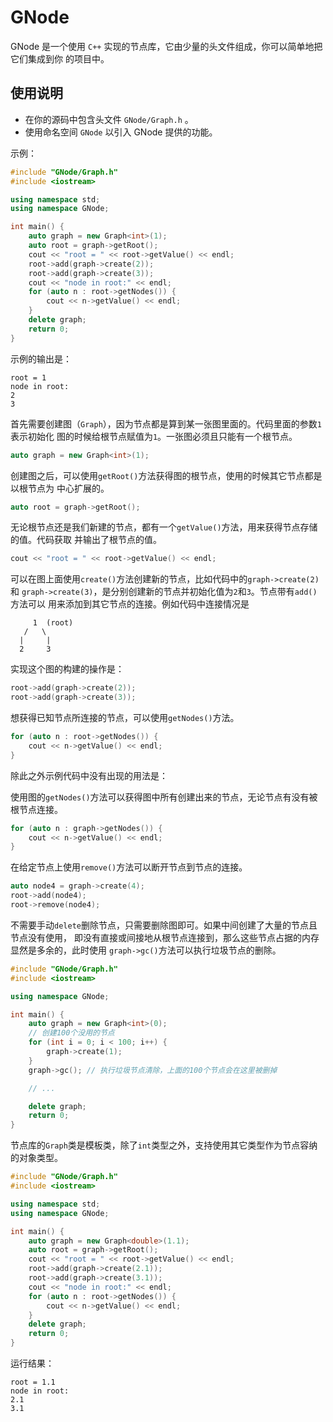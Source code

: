 # GNode

GNode 是一个使用 `C++` 实现的节点库，它由少量的头文件组成，你可以简单地把它们集成到你
的项目中。

## 使用说明

- 在你的源码中包含头文件 `GNode/Graph.h` 。
- 使用命名空间 `GNode` 以引入 GNode 提供的功能。

示例：

```C++
#include "GNode/Graph.h"
#include <iostream>

using namespace std;
using namespace GNode;

int main() {
    auto graph = new Graph<int>(1);
    auto root = graph->getRoot();
    cout << "root = " << root->getValue() << endl;
    root->add(graph->create(2));
    root->add(graph->create(3));
    cout << "node in root:" << endl;
    for (auto n : root->getNodes()) {
        cout << n->getValue() << endl;
    }
    delete graph;
    return 0;
}
```

示例的输出是：

    root = 1
    node in root:
    2
    3

首先需要创建图（`Graph`），因为节点都是算到某一张图里面的。代码里面的参数`1`表示初始化
图的时候给根节点赋值为`1`。一张图必须且只能有一个根节点。

```C++
auto graph = new Graph<int>(1);
```

创建图之后，可以使用`getRoot()`方法获得图的根节点，使用的时候其它节点都是以根节点为
中心扩展的。

```C++
auto root = graph->getRoot();
```

无论根节点还是我们新建的节点，都有一个`getValue()`方法，用来获得节点存储的值。代码获取
并输出了根节点的值。

```C++
cout << "root = " << root->getValue() << endl;
```

可以在图上面使用`create()`方法创建新的节点，比如代码中的`graph->create(2)`和
`graph->create(3)`，是分别创建新的节点并初始化值为`2`和`3`。节点带有`add()`方法可以
用来添加到其它节点的连接。例如代码中连接情况是

         1  (root)
       /   \
      |     |
      2     3

实现这个图的构建的操作是：

```C++
root->add(graph->create(2));
root->add(graph->create(3));
```

想获得已知节点所连接的节点，可以使用`getNodes()`方法。

```C++
for (auto n : root->getNodes()) {
    cout << n->getValue() << endl;
}
```

除此之外示例代码中没有出现的用法是：

使用图的`getNodes()`方法可以获得图中所有创建出来的节点，无论节点有没有被根节点连接。

```C++
for (auto n : graph->getNodes()) {
    cout << n->getValue() << endl;
}
```

在给定节点上使用`remove()`方法可以断开节点到节点的连接。

```C++
auto node4 = graph->create(4);
root->add(node4);
root->remove(node4);
```

不需要手动`delete`删除节点，只需要删除图即可。如果中间创建了大量的节点且节点没有使用，
即没有直接或间接地从根节点连接到，那么这些节点占据的内存显然是多余的，此时使用
`graph->gc()`方法可以执行垃圾节点的删除。

```C++
#include "GNode/Graph.h"
#include <iostream>

using namespace GNode;

int main() {
    auto graph = new Graph<int>(0);
    // 创建100个没用的节点
    for (int i = 0; i < 100; i++) {
        graph->create(1);
    }
    graph->gc(); // 执行垃圾节点清除，上面的100个节点会在这里被删掉

    // ...

    delete graph;
    return 0;
}
```

节点库的`Graph`类是模板类，除了`int`类型之外，支持使用其它类型作为节点容纳的对象类型。

```C++
#include "GNode/Graph.h"
#include <iostream>

using namespace std;
using namespace GNode;

int main() {
    auto graph = new Graph<double>(1.1);
    auto root = graph->getRoot();
    cout << "root = " << root->getValue() << endl;
    root->add(graph->create(2.1));
    root->add(graph->create(3.1));
    cout << "node in root:" << endl;
    for (auto n : root->getNodes()) {
        cout << n->getValue() << endl;
    }
    delete graph;
    return 0;
}
```

运行结果：

    root = 1.1
    node in root:
    2.1
    3.1
